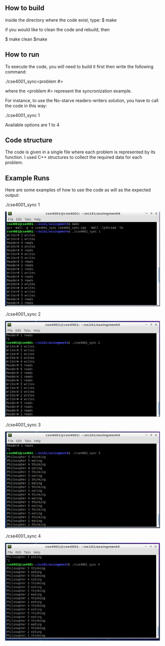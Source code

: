 ## How to build
inside the directory where the code exist, type:
$ make

if you would like to clean the code and rebuild, then

$ make clean
$make

## How to run

To execute the code, you will need to build it  first then write the following command:

./cse4001_sync<problem #>

where the <problem #> represent the syncronization example.

For instance, to use the No-starve readers-writers solution, you have to call the code in this way:

./cse4001_sync 1

Available options are 1 to 4


## Code structure

The code is given in a single file where each problem is represented by its function.
I used C++ structures to collect the required data for each problem.

## Example Runs

Here are some examples of how to use the code as will as the expected output:

 ./cse4001_sync 1

![pic1](pr1.PNG)



./cse4001_sync 2

![pic1](pr2.PNG)


 ./cse4001_sync 3
 
![pic1](pr3.PNG)


./cse4001_sync 4

![pic1](pr4.PNG)









